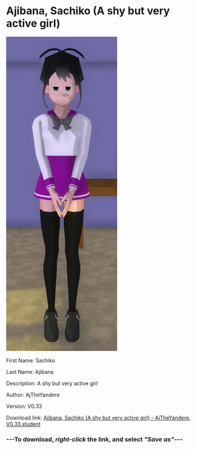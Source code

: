 # Ajibana, Sachiko (A shy but very active girl)

<img src = "https://raw.githubusercontent.com/Arbiter1223/Daigaku-Gurashi-Custom-Students/master/Students/Files/Ajibana%2C%20Sachiko%20(A%20shy%20but%20very%20active%20girl).png">

First Name: Sachiko

Last Name: Ajibana

Description: A shy but very active girl

Author: AjTheYandere

Version: V0.33

Download link: <a href="https://raw.githubusercontent.com/Arbiter1223/Daigaku-Gurashi-Custom-Students/master/Students/Files/Ajibana%2C%20Sachiko%20(A%20shy%20but%20very%20active%20girl)%20-%20AjTheYandere%2C%20V0.33.student">Ajibana, Sachiko (A shy but very active girl) - AjTheYandere, V0.33.student</a>

### ---**To download, _right-click_ the link, and select _"Save as"_**---
